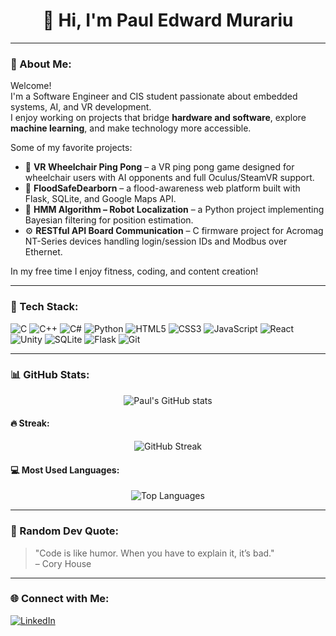 <h1 align="center">👋 Hi, I'm Paul Edward Murariu</h1>

---

### 🧠 About Me:
Welcome!  
I'm a Software Engineer and CIS student passionate about embedded systems, AI, and VR development.  
I enjoy working on projects that bridge **hardware and software**, explore **machine learning**, and make technology more accessible.

Some of my favorite projects:
- 🏓 **VR Wheelchair Ping Pong** – a VR ping pong game designed for wheelchair users with AI opponents and full Oculus/SteamVR support.
- 🌊 **FloodSafeDearborn** – a flood-awareness web platform built with Flask, SQLite, and Google Maps API.
- 🤖 **HMM Algorithm – Robot Localization** – a Python project implementing Bayesian filtering for position estimation.
- ⚙️ **RESTful API Board Communication** – C firmware project for Acromag NT-Series devices handling login/session IDs and Modbus over Ethernet.

In my free time I enjoy fitness, coding, and content creation!

---

### 🧰 Tech Stack:
![C](https://img.shields.io/badge/C-00599C?style=for-the-badge&logo=c&logoColor=white)
![C++](https://img.shields.io/badge/C++-00599C?style=for-the-badge&logo=cplusplus&logoColor=white)
![C#](https://img.shields.io/badge/C%23-239120?style=for-the-badge&logo=c-sharp&logoColor=white)
![Python](https://img.shields.io/badge/Python-3776AB?style=for-the-badge&logo=python&logoColor=white)
![HTML5](https://img.shields.io/badge/HTML5-E34F26?style=for-the-badge&logo=html5&logoColor=white)
![CSS3](https://img.shields.io/badge/CSS3-1572B6?style=for-the-badge&logo=css3&logoColor=white)
![JavaScript](https://img.shields.io/badge/JavaScript-F7DF1E?style=for-the-badge&logo=javascript&logoColor=black)
![React](https://img.shields.io/badge/React-20232A?style=for-the-badge&logo=react&logoColor=61DAFB)
![Unity](https://img.shields.io/badge/Unity-000000?style=for-the-badge&logo=unity&logoColor=white)
![SQLite](https://img.shields.io/badge/SQLite-07405E?style=for-the-badge&logo=sqlite&logoColor=white)
![Flask](https://img.shields.io/badge/Flask-000000?style=for-the-badge&logo=flask&logoColor=white)
![Git](https://img.shields.io/badge/Git-F05032?style=for-the-badge&logo=git&logoColor=white)

---

### 📊 GitHub Stats:
<p align="center">
  <img
    src="https://github-readme-stats.vercel.app/api?username=PaulEdwardMurariu&show_icons=true&theme=radical&hide_border=false&border_radius=4.6"
    alt="Paul's GitHub stats"
  />
</p>

#### 🔥 Streak:
<p align="center">
  <img
    src="https://streak-stats.demolab.com?user=PaulEdwardMurariu&theme=radical&hide_border=false&border=FFFFFF&border_radius=4.6"
    alt="GitHub Streak"
  />
</p>

#### 💻 Most Used Languages:
<p align="center">
  <img
    src="https://github-readme-stats.vercel.app/api/top-langs/?username=PaulEdwardMurariu&layout=compact&theme=radical&hide_border=false&border_radius=4.6"
    alt="Top Languages"
  />
</p>

---

### 💬 Random Dev Quote:
> "Code is like humor. When you have to explain it, it’s bad."  
> – Cory House

---

### 🌐 Connect with Me:
[![LinkedIn](https://img.shields.io/badge/LinkedIn-0A66C2?style=for-the-badge&logo=linkedin&logoColor=white)](https://www.linkedin.com/in/paul-murariu/)
